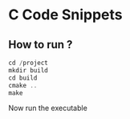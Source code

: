 # C Code Snippets

## How to run ?

``` C
cd /project
mkdir build
cd build
cmake ..
make
```

Now run the executable

